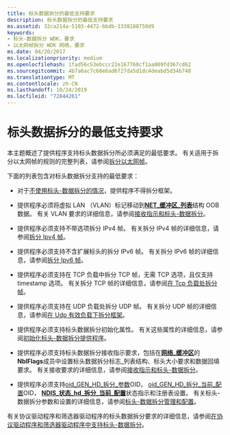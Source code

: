 ```yaml
---
title: 标头数据拆分的最低支持要求
description: 标头数据拆分的最低支持要求
ms.assetid: 32ca214a-5103-4472-bbdb-1338188750d9
keywords:
- 标头-数据拆分 WDK，要求
- 以太网帧拆分 WDK 网络，要求
ms.date: 04/20/2017
ms.localizationpriority: medium
ms.openlocfilehash: 1fad56c53ebccc22e167768cf1aa009fd367cd62
ms.sourcegitcommit: 4b7a6ac7c68e6ad6f27da5d1dc4deabd5d34b748
ms.translationtype: MT
ms.contentlocale: zh-CN
ms.lasthandoff: 10/24/2019
ms.locfileid: "72844261"
---
```

# <a name="minimum-requirements-for-supporting-header-data-split"></a>标头数据拆分的最低支持要求





本主题概述了提供程序支持标头数据拆分所必须满足的最低要求。 有关适用于拆分以太网帧的规则的完整列表，请参阅[拆分以太网帧](splitting-ethernet-frames.md)。

下面的列表包含对标头数据拆分支持的最低要求：

-   对于[不使用标头-数据拆分的情况](cases-where-header-data-split-is-not-used.md)，提供程序不得拆分框架。

-   提供程序必须将虚拟 LAN （VLAN）标记移动到[**NET\_缓冲区\_列表**](https://docs.microsoft.com/windows-hardware/drivers/ddi/ndis/ns-ndis-_net_buffer_list)结构 OOB 数据。 有关 VLAN 要求的详细信息，请参阅[接收指示和标头-数据拆分](receive-indications-with-header-data-split.md)。

-   提供程序必须支持不带选项拆分 IPv4 帧。 有关拆分 IPv4 帧的详细信息，请参阅[拆分 Ipv4 帧](splitting-ipv4-frames.md)。

-   提供程序必须支持不含扩展标头的拆分 IPv6 帧。 有关拆分 IPv6 帧的详细信息，请参阅[拆分 Ipv6 帧](splitting-ipv6-frames.md)。

-   提供程序必须支持在 TCP 负载中拆分 TCP 帧，无需 TCP 选项，且仅支持 timestamp 选项。 有关拆分 TCP 帧的详细信息，请参阅[在 Tcp 负载处拆分帧](splitting-frames-at-the-tcp-payload.md)。

-   提供程序必须支持在 UDP 负载处拆分 UDP 帧。 有关拆分 UDP 帧的详细信息，请参阅[在 Udp 有效负载下拆分框架](splitting-frames-at-the-udp-payload.md)。

-   提供程序必须支持标头数据拆分初始化属性。 有关这些属性的详细信息，请参阅[初始化标头-数据拆分提供程序](initializing-a-header-data-split-provider.md)。

-   提供程序必须支持标头数据拆分接收指示要求，包括在[**网络\_缓冲区**](https://docs.microsoft.com/windows-hardware/drivers/ddi/ndis/ns-ndis-_net_buffer_list)的**NblFlags**成员中设置标头数据拆分标志\_列表结构、标头大小要求和数据回填要求。 有关接收要求的详细信息，请参阅[接收指示和标头-数据拆分](receive-indications-with-header-data-split.md)。

-   提供程序必须支持[oid\_GEN\_HD\_拆分\_参数](https://docs.microsoft.com/windows-hardware/drivers/network/oid-gen-hd-split-parameters)OID， [oid\_GEN\_HD\_拆分\_当前\_配置](https://docs.microsoft.com/windows-hardware/drivers/network/oid-gen-hd-split-current-config)OID， [**NDIS\_状态\_hd\_拆分\_当前\_配置**](https://docs.microsoft.com/windows-hardware/drivers/network/ndis-status-hd-split-current-config)状态指示和注册表设置。 有关标头-数据拆分参数和设置的详细信息，请参阅[标头-数据拆分管理和配置](header-data-split-administration-and-configuration.md)。

有关协议驱动程序和筛选器驱动程序的标头数据拆分要求的详细信息，请参阅[在协议驱动程序和筛选器驱动程序中支持标头-数据拆分](supporting-header-data-split-in-protocol-driver-and-filter-drivers.md)。

 

 





